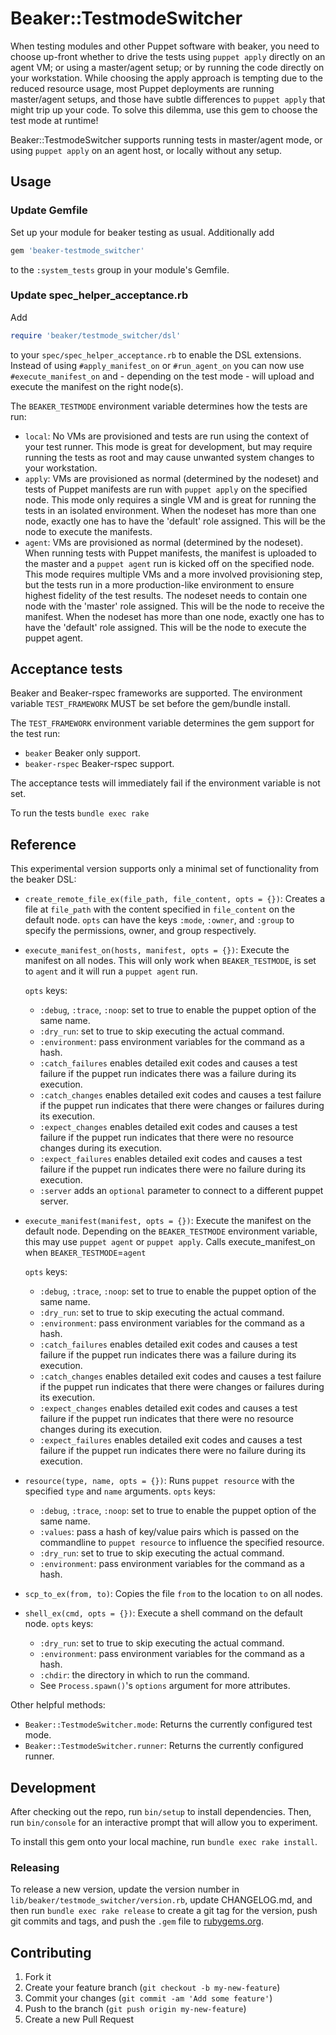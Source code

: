 # Beaker::TestmodeSwitcher

When testing modules and other Puppet software with beaker, you need to choose up-front whether to drive the tests using `puppet apply` directly on an agent VM; or using a master/agent setup; or by running the code directly on your workstation. While choosing the apply approach is tempting due to the reduced resource usage, most Puppet deployments are running master/agent setups, and those have subtle differences to `puppet apply` that might trip up your code. To solve this dilemma, use this gem to choose the test mode at runtime!

Beaker::TestmodeSwitcher supports running tests in master/agent mode, or using `puppet apply` on an agent host, or locally without any setup.

## Usage

### Update Gemfile

Set up your module for beaker testing as usual. Additionally add

```ruby
gem 'beaker-testmode_switcher'
```

to the `:system_tests` group in your module's Gemfile.

### Update spec_helper_acceptance.rb

Add

```ruby
require 'beaker/testmode_switcher/dsl'
```

to your `spec/spec_helper_acceptance.rb` to enable the DSL extensions. Instead of using `#apply_manifest_on` or `#run_agent_on` you can now use `#execute_manifest_on` and - depending on the test mode - will upload and execute the manifest on the right node(s).

The `BEAKER_TESTMODE` environment variable determines how the tests are run:

* `local`: No VMs are provisioned and tests are run using the context of your test runner. This mode is great for development, but may require running the tests as root and may cause unwanted system changes to your workstation.
* `apply`: VMs are provisioned as normal (determined by the nodeset) and tests of Puppet manifests are run with `puppet apply` on the specified node. This mode only requires a single VM and is great for running the tests in an isolated environment. When the nodeset has more than one node, exactly one has to have the 'default' role assigned. This will be the node to execute the manifests.
* `agent`: VMs are provisioned as normal (determined by the nodeset). When running tests with Puppet manifests, the manifest is uploaded to the master and a `puppet agent` run is kicked off on the specified node. This mode requires multiple VMs and a more involved provisioning step, but the tests run in a more production-like environment to ensure highest fidelity of the test results. The nodeset needs to contain one node with the 'master' role assigned. This will be the node to receive the manifest. When the nodeset has more than one node, exactly one has to have the 'default' role assigned. This will be the node to execute the puppet agent.

## Acceptance tests

Beaker and Beaker-rspec frameworks are supported. The environment variable `TEST_FRAMEWORK` MUST be set before the gem/bundle install.

The `TEST_FRAMEWORK` environment variable determines the gem support for the test run:
* `beaker` Beaker only support.
* `beaker-rspec` Beaker-rspec support.

The acceptance tests will immediately fail if the environment variable is not set.

To run the tests `bundle exec rake`

## Reference

This experimental version supports only a minimal set of functionality from the beaker DSL:

* `create_remote_file_ex(file_path, file_content, opts = {})`: Creates a file at `file_path` with the content specified in `file_content` on the default node. `opts` can have the keys `:mode`, `:owner`, and `:group` to specify the permissions, owner, and group respectively.

* `execute_manifest_on(hosts, manifest, opts = {})`: Execute the manifest on all nodes. This will only work when `BEAKER_TESTMODE`, is set to `agent` and it will run a `puppet agent` run.
  
  `opts` keys:
  * `:debug`, `:trace`, `:noop`: set to true to enable the puppet option of the same name.
  * `:dry_run`: set to true to skip executing the actual command.
  * `:environment`: pass environment variables for the command as a hash.
  * `:catch_failures` enables detailed exit codes and causes a test failure if the puppet run indicates there was a failure during its execution.
  * `:catch_changes` enables detailed exit codes and causes a test failure if the puppet run indicates that there were changes or failures during its execution.
  * `:expect_changes` enables detailed exit codes and causes a test failure if the puppet run indicates that there were no resource changes during its execution.
  * `:expect_failures` enables detailed exit codes and causes a test failure if the puppet run indicates there were no failure during its execution.
  * `:server` adds an `optional`  parameter to connect to a different puppet server.

* `execute_manifest(manifest, opts = {})`: Execute the manifest on the default node. Depending on the `BEAKER_TESTMODE` environment variable, this may use `puppet agent` or `puppet apply`. Calls execute_manifest_on when `BEAKER_TESTMODE`=`agent`
  
  `opts` keys:
  * `:debug`, `:trace`, `:noop`: set to true to enable the puppet option of the same name.
  * `:dry_run`: set to true to skip executing the actual command.
  * `:environment`: pass environment variables for the command as a hash.
  * `:catch_failures` enables detailed exit codes and causes a test failure if the puppet run indicates there was a failure during its execution.
  * `:catch_changes` enables detailed exit codes and causes a test failure if the puppet run indicates that there were changes or failures during its execution.
  * `:expect_changes` enables detailed exit codes and causes a test failure if the puppet run indicates that there were no resource changes during its execution.
  * `:expect_failures` enables detailed exit codes and causes a test failure if the puppet run indicates there were no failure during its execution.

* `resource(type, name, opts = {})`: Runs `puppet resource` with the specified `type` and `name` arguments.
  `opts` keys:
  * `:debug`, `:trace`, `:noop`: set to true to enable the puppet option of the same name.
  * `:values`: pass a hash of key/value pairs which is passed on the commandline to `puppet resource` to influence the specified resource.
  * `:dry_run`: set to true to skip executing the actual command.
  * `:environment`: pass environment variables for the command as a hash.

* `scp_to_ex(from, to)`: Copies the file `from` to the location `to` on all nodes.

* `shell_ex(cmd, opts = {})`: Execute a shell command on the default node.
  `opts` keys:
  * `:dry_run`: set to true to skip executing the actual command.
  * `:environment`: pass environment variables for the command as a hash.
  * `:chdir`: the directory in which to run the command.
  * See `Process.spawn()`'s `options` argument for more attributes.

Other helpful methods:

* `Beaker::TestmodeSwitcher.mode`: Returns the currently configured test mode.
* `Beaker::TestmodeSwitcher.runner`: Returns the currently configured runner.

## Development

After checking out the repo, run `bin/setup` to install dependencies. Then, run `bin/console` for an interactive prompt that will allow you to experiment.

To install this gem onto your local machine, run `bundle exec rake install`. 

### Releasing

To release a new version, update the version number in `lib/beaker/testmode_switcher/version.rb`, update CHANGELOG.md, and then run `bundle exec rake release` to create a git tag for the version, push git commits and tags, and push the `.gem` file to [rubygems.org](https://rubygems.org).

## Contributing

1. Fork it
2. Create your feature branch (`git checkout -b my-new-feature`)
3. Commit your changes (`git commit -am 'Add some feature'`)
4. Push to the branch (`git push origin my-new-feature`)
5. Create a new Pull Request

